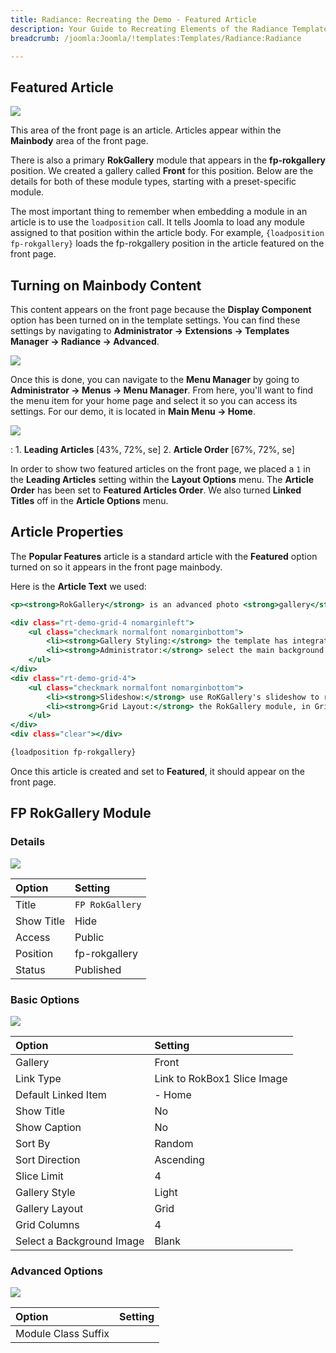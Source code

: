 ```yaml
---
title: Radiance: Recreating the Demo - Featured Article
description: Your Guide to Recreating Elements of the Radiance Template for Joomla
breadcrumb: /joomla:Joomla/!templates:Templates/Radiance:Radiance

---
```


Featured Article
-----

![][demo]

This area of the front page is an article. Articles appear within the **Mainbody** area of the front page.

There is also a primary **RokGallery** module that appears in the **fp-rokgallery** position. We created a gallery called **Front** for this position. Below are the details for both of these module types, starting with a preset-specific module.

The most important thing to remember when embedding a module in an article is to use the `loadposition` call. It tells Joomla to load any module assigned to that position within the article body. For example, `{loadposition fp-rokgallery}` loads the fp-rokgallery position in the article featured on the front page.

Turning on Mainbody Content
-----

This content appears on the front page because the **Display Component** option has been turned on in the template settings. You can find these settings by navigating to **Administrator -> Extensions -> Templates Manager -> Radiance -> Advanced**.

![][advanced]

Once this is done, you can navigate to the **Menu Manager** by going to **Administrator -> Menus -> Menu Manager**. From here, you'll want to find the menu item for your home page and select it so you can access its settings. For our demo, it is located in **Main Menu -> Home**.

![][menu]

:   1. **Leading Articles** [43%, 72%, se]
    2. **Article Order** [67%, 72%, se]

In order to show two featured articles on the front page, we placed a `1` in the **Leading Articles** setting within the **Layout Options** menu. The **Article Order** has been set to **Featured Articles Order**. We also turned **Linked Titles** off in the **Article Options** menu.

Article Properties
-----

The **Popular Features** article is a standard article with the **Featured** option turned on so it appears in the front page mainbody.

Here is the **Article Text** we used:

~~~ .html
<p><strong>RokGallery</strong> is an advanced photo <strong>gallery</strong> solution for Joomla, that rests on a <strong>custom tagging architecture</strong>, combined with native application <strong>slice</strong> editing.</p>

<div class="rt-demo-grid-4 nomarginleft">
    <ul class="checkmark normalfont nomarginbottom">
        <li><strong>Gallery Styling:</strong> the template has integrated styled for the main Gallery pages</li>
        <li><strong>Administrator:</strong> select the main background image via the RokGallery interface</li>
    </ul>
</div>
<div class="rt-demo-grid-4">
    <ul class="checkmark normalfont nomarginbottom">
        <li><strong>Slideshow:</strong> use RoKGallery's slideshow to rotate between main background images</li>
        <li><strong>Grid Layout:</strong> the RokGallery module, in Grid mode, also benefits from styled suppor.</li>
    </ul>
</div>
<div class="clear"></div>

{loadposition fp-rokgallery}

~~~

Once this article is created and set to **Featured**, it should appear on the front page.

FP RokGallery Module
-----

### Details

![][demo5]

| Option     | Setting         |  
| :--------- | :-------------- |  
| Title      | `FP RokGallery` |  
| Show Title | Hide            |  
| Access     | Public          |  
| Position   | fp-rokgallery   |  
| Status     | Published       |  

### Basic Options

![][demo6]

| Option                    | Setting                     |  
| :------------------------ | :-------------------------- |  
| Gallery                   | Front                       |  
| Link Type                 | Link to RokBox1 Slice Image |  
| Default Linked Item       | - Home                      |  
| Show Title                | No                          |  
| Show Caption              | No                          |  
| Sort By                   | Random                      |  
| Sort Direction            | Ascending                   |  
| Slice Limit               | 4                           |  
| Gallery Style             | Light                       |  
| Gallery Layout            | Grid                        |  
| Grid Columns              | 4                           |  
| Select a Background Image | Blank                       |  

### Advanced Options

![][demo7]

| Option              | Setting |  
| :------------------ | :------ |  
| Module Class Suffix |         |  

[demo]: assets/demo_8.jpeg
[advanced]: assets/advanced.jpeg
[menu]: assets/menu.jpeg
[demo5]: assets/rokgallery_1.jpeg
[demo6]: assets/rokgallery_2.jpeg
[demo7]: assets/rokgallery_3.jpeg